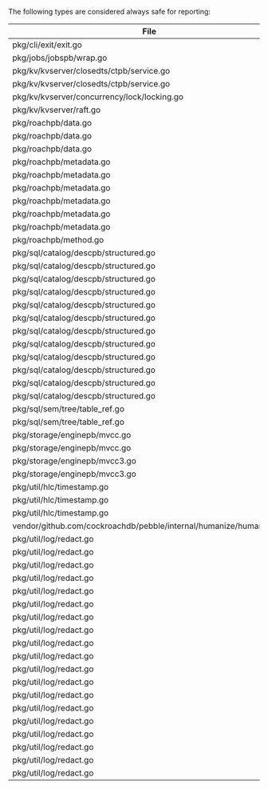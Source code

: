 The following types are considered always safe for reporting:

File | Type
--|--
pkg/cli/exit/exit.go | `Code`
pkg/jobs/jobspb/wrap.go | `Type`
pkg/kv/kvserver/closedts/ctpb/service.go | `LAI`
pkg/kv/kvserver/closedts/ctpb/service.go | `SeqNum`
pkg/kv/kvserver/concurrency/lock/locking.go | `WaitPolicy`
pkg/kv/kvserver/raft.go | `SnapshotRequest_Type`
pkg/roachpb/data.go | `LeaseSequence`
pkg/roachpb/data.go | `ReplicaChangeType`
pkg/roachpb/data.go | `TransactionStatus`
pkg/roachpb/metadata.go | `NodeID`
pkg/roachpb/metadata.go | `RangeGeneration`
pkg/roachpb/metadata.go | `RangeID`
pkg/roachpb/metadata.go | `ReplicaID`
pkg/roachpb/metadata.go | `ReplicaType`
pkg/roachpb/metadata.go | `StoreID`
pkg/roachpb/method.go | `Method`
pkg/sql/catalog/descpb/structured.go | `ColumnID`
pkg/sql/catalog/descpb/structured.go | `ConstraintType`
pkg/sql/catalog/descpb/structured.go | `ConstraintValidity`
pkg/sql/catalog/descpb/structured.go | `DescriptorMutation_Direction`
pkg/sql/catalog/descpb/structured.go | `DescriptorMutation_State`
pkg/sql/catalog/descpb/structured.go | `DescriptorState`
pkg/sql/catalog/descpb/structured.go | `DescriptorVersion`
pkg/sql/catalog/descpb/structured.go | `FamilyID`
pkg/sql/catalog/descpb/structured.go | `ID`
pkg/sql/catalog/descpb/structured.go | `IndexDescriptorVersion`
pkg/sql/catalog/descpb/structured.go | `IndexID`
pkg/sql/catalog/descpb/structured.go | `MutationID`
pkg/sql/sem/tree/table_ref.go | `ColumnID`
pkg/sql/sem/tree/table_ref.go | `ID`
pkg/storage/enginepb/mvcc.go | `TxnEpoch`
pkg/storage/enginepb/mvcc.go | `TxnSeq`
pkg/storage/enginepb/mvcc3.go | `*MVCCStats`
pkg/storage/enginepb/mvcc3.go | `MVCCStatsDelta`
pkg/util/hlc/timestamp.go | `ClockTimestamp`
pkg/util/hlc/timestamp.go | `LegacyTimestamp`
pkg/util/hlc/timestamp.go | `Timestamp`
vendor/github.com/cockroachdb/pebble/internal/humanize/humanize.go | `FormattedString`
pkg/util/log/redact.go | `reflect.TypeOf(123)`
pkg/util/log/redact.go | `reflect.TypeOf(Channel(0))`
pkg/util/log/redact.go | `reflect.TypeOf(complex128(0))`
pkg/util/log/redact.go | `reflect.TypeOf(complex64(0))`
pkg/util/log/redact.go | `reflect.TypeOf(encodingtype.T(0))`
pkg/util/log/redact.go | `reflect.TypeOf(float32(0))`
pkg/util/log/redact.go | `reflect.TypeOf(float64(0))`
pkg/util/log/redact.go | `reflect.TypeOf(int16(0))`
pkg/util/log/redact.go | `reflect.TypeOf(int32(0))`
pkg/util/log/redact.go | `reflect.TypeOf(int64(0))`
pkg/util/log/redact.go | `reflect.TypeOf(int8(0))`
pkg/util/log/redact.go | `reflect.TypeOf(os.Interrupt)`
pkg/util/log/redact.go | `reflect.TypeOf(time.Duration(0))`
pkg/util/log/redact.go | `reflect.TypeOf(time.Time{})`
pkg/util/log/redact.go | `reflect.TypeOf(true)`
pkg/util/log/redact.go | `reflect.TypeOf(uint16(0))`
pkg/util/log/redact.go | `reflect.TypeOf(uint32(0))`
pkg/util/log/redact.go | `reflect.TypeOf(uint64(0))`
pkg/util/log/redact.go | `reflect.TypeOf(uint8(0))`
